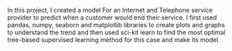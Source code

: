 In this project, I created a model For an Internet and Telephone service provider to predict when a customer would end their service. I first used pandas, numpy, seaborn and matplotlib libraries to create plots and graphs to understand the trend and then used sci-kit learn to find the most optimal tree-based supervised learning method for this case and make its model.
